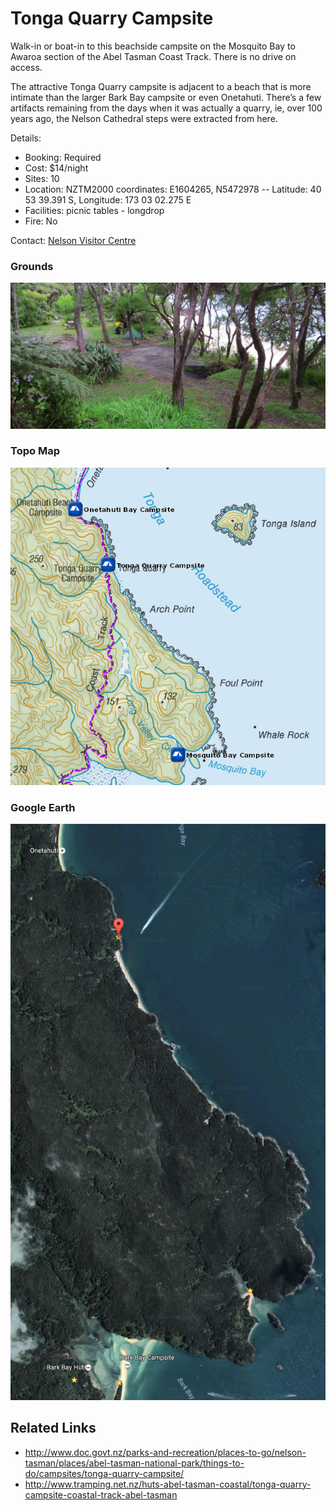 # Tonga Quarry Campsite

Walk-in or boat-in to this beachside campsite on the Mosquito Bay to Awaroa section of the Abel Tasman Coast Track. There is no drive on access.

The attractive Tonga Quarry campsite is adjacent to a beach that is more intimate than the larger Bark Bay campsite or even Onetahuti. There’s a few artifacts remaining from the days when it was actually a quarry, ie, over 100 years ago, the Nelson Cathedral steps were extracted from here.

Details:
* Booking: Required
* Cost: $14/night
* Sites: 10
* Location: NZTM2000 coordinates: E1604265, N5472978 -- Latitude: 40 53 39.391 S, Longitude: 173 03 02.275 E
* Facilities: picnic tables - longdrop
* Fire: No

Contact: [Nelson Visitor Centre](contacts.md#nelson-visitor-centre)

### Grounds
![Grounds](assets/tonga-quarry-campsite-grounds.jpg)

### Topo Map
![Topo Map](assets/tonga-quarry-campsite-topo-map.jpg)

### Google Earth
![Google Earth](assets/tonga-quarry-campsite-google-earth-map.jpg)

## Related Links
* http://www.doc.govt.nz/parks-and-recreation/places-to-go/nelson-tasman/places/abel-tasman-national-park/things-to-do/campsites/tonga-quarry-campsite/
* http://www.tramping.net.nz/huts-abel-tasman-coastal/tonga-quarry-campsite-coastal-track-abel-tasman
